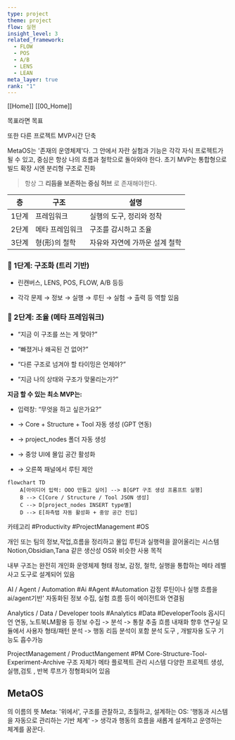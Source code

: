 ```yaml
---
type: project
theme: project
flow: 실현
insight_level: 3
related_framework:
  - FLOW
  - POS
  - A/B
  - LENS
  - LEAN
meta_layer: true
rank: "1"
---
```

[[Home]]
[[00_Home]]


목표라면 목표

또한 다른 프로젝트 MVP시간 단축

MetaOS는 '존재의 운영체제'다.
그 안에서 자란 실험과 기능은 각각 자식 프로젝트가 될 수 있고, 중심은 항상 나의 흐름과 철학으로 돌아와야 한다.
초기 MVP는 통합형으로 빌드
확장 시엔 분리형 구조로 진화
> 항상 그 **리듬을 보존하는 중심 허브** 로 존재해야한다.

| 층   | 구조       | 설명                |
| --- | -------- | ----------------- |
| 1단계 | 프레임워크    | 실행의 도구, 정리와 정착    |
| 2단계 | 메타 프레임워크 | 구조를 감시하고 조율       |
| 3단계 | 형(形)의 철학 | 자유와 자연에 가까운 설계 철학 |

### 🔧 1단계: 구조화 (트리 기반)

- 린캔버스, LENS, POS, FLOW, A/B 등등
    
- 각각 문제 → 정보 → 실행 → 루틴 → 실험 → 출력 등 역할 있음
    

### 🔄 2단계: 조율 (메타 프레임워크)

- “지금 이 구조를 쓰는 게 맞아?”
    
- “빠졌거나 왜곡된 건 없어?”
    
- “다른 구조로 넘겨야 할 타이밍은 언제야?”
    
- “지금 나의 상태와 구조가 맞물리는가?”

**지금 할 수 있는 최소 MVP는:**

-  입력창: “무엇을 하고 싶은가요?”
    
-  → Core + Structure + Tool 자동 생성 (GPT 연동)
    
-  → project_nodes 폴더 자동 생성
    
-  → 중앙 UI에 몰입 공간 활성화
    
-  → 오른쪽 패널에서 루틴 제안
```mermaid
flowchart TD
    A[아이디어 입력: OOO 만들고 싶어] --> B[GPT 구조 생성 프롬프트 실행]
    B --> C[Core / Structure / Tool JSON 생성]
    C --> D[project_nodes INSERT type별]
    D --> E[좌측탭 자동 활성화 + 중앙 공간 진입]
```

카테고리
#Productivity #ProjectManagement #OS

개인 또는 팀의 정보,작업,흐름을 정리하고 몰입 루틴과 실행력을 끌어올리는 시스템 Notion,Obsidian,Tana 같은 생산성 OS와 비슷한 사용 목적

내부 구조는 완전히 개인화 운영체제 형태
정보, 감정, 철학, 실행을 통합하는 메타 레벨 사고 도구로 설계되어 있음

AI / Agent / Automation
#Ai #Agent #Automation
감정 루틴이나 실행 흐름을 ai/agent기반'
자동화된 정보 수집, 실험 흐름 등이 에이전트와 연결됨

Analytics / Data / Developer tools
#Analytics #Data #DeveloperTools
옵시디언 연동, 노트북LM활용 등 정보 수집 -> 분석 -> 통찰 추출 흐름 내재화
향후 연구실 모듈에서 사용자 형태/패턴 분석 -> 행동 리듬 분석이 포함
분석 도구 , 개발자용 도구 기능도 흡수가능

ProjectManagement / ProductMangement
#PM
Core-Structure-Tool-Experiment-Archive 구조 자체가 메타 플로젝트 관리 시스템 다양한 프로젝트 생성, 실행,검토 , 반복 루프가 정형화되어 있음

## MetaOS
의 이름의 뜻
Meta: '위에서', 구조를 관찰하고, 초월하고, 설계하는
OS: '행동과 시스템을 자동으로 관리하는 기반 체계'
-> 생각과 행동의 흐름을 새롭게 설계하고 운영하는 체계를 꿈꾼다.

